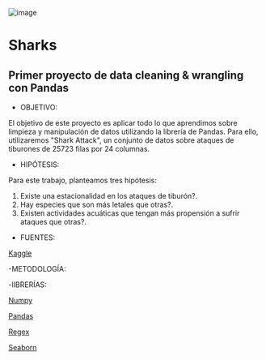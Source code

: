 ![image](https://user-images.githubusercontent.com/86317461/130485714-e6ea3403-bfd8-4389-be64-32c8a8708bef.png)

# Sharks 

## Primer proyecto de data cleaning & wrangling con Pandas

- OBJETIVO:

El objetivo de este proyecto es aplicar todo lo que aprendimos sobre limpieza y manipulación de datos utilizando la librería de Pandas. Para ello, utilizaremos "Shark Attack", un conjunto de datos sobre ataques de tiburones de 25723 filas por 24 columnas.

- HIPÓTESIS:

Para este trabajo, planteamos tres hipótesis:

1. Existe una estacionalidad en los ataques de tiburón?.
2. Hay especies que son más letales que otras?.
3. Existen actividades acuáticas que tengan más propensión a sufrir ataques que otras?.

- FUENTES:

[Kaggle](https://www.kaggle.com/felipeesc/shark-attack-dataset)

-METODOLOGÍA:

-lIBRERÍAS: 

[Numpy](https://numpy.org/doc/) 

[Pandas](https://pandas.pydata.org/docs) 

[Regex](https://docs.python.org/3/library/re.html)

[Seaborn](https://seaborn.pydata.org/) 
